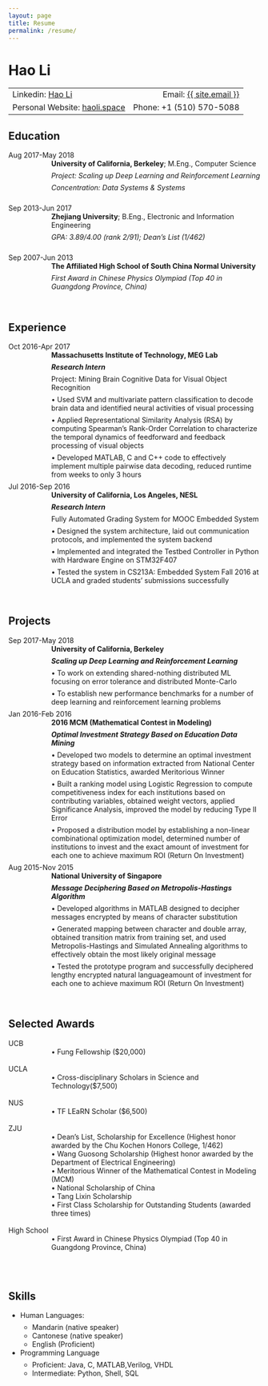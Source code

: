 ```yaml
---
layout: page
title: Resume
permalink: /resume/
---
```


<html xmlns="http://www.w3.org/1999/xhtml"><head>
  <meta http-equiv="Content-Type" content="text/html; charset=UTF-8">
  <meta http-equiv="Content-Style-Type" content="text/css">
  <meta name="generator" content="pandoc">
  <title></title>
  <style type="text/css">code{white-space: pre;}</style>
  <style type="text/css">
  /*
   *  * Copyright 2013 Christophe-Marie Duquesne <chmd@chmd.fr>
   *   *
   *    * CSS for making a resume with pandoc. Inspired by moderncv.
   *     *
   *      * This CSS document is delivered to you under the CC BY-SA 3.0 License.
   *       * https://creativecommons.org/licenses/by-sa/3.0/deed.en_US
   *        */
  
  /* Whole document */
  body {
      font-family: "Helvetica Neue", Helvetica, Arial, sans-serif;
      /*width: 800px;
      margin: auto;
      background: #FFFFFF;
      padding: 10px 10px 10px 10px;*/
  }
  
  /* Title of the resume */
  h1 {
      font-size: 55px;
      color: #757575;
      text-align:center;
      margin-bottom:15px;
  }
  
  /* Titles of categories */
  h2 {
      color: #397249;
  }
  /* There is a bar just before each category */
  h2:before {
      content: "";
      display: inline-block;
      margin-right:1%;
      width: 16%;
      height: 10px;
      background-color: #9CB770;
  }
  
  /* Definitions */
  dt {
      float: left;
      clear: left;
      width: 12%;
      font-weight: bold;
  }
  dd {
      margin-left: 17%;
  }
  p {
      margin-top:0;
      margin-bottom:7px;
  }
  
  /* Blockquotes */
  blockquote {
      text-align: center
  }
  
  /* Links */
  a {
      text-decoration: none;
  }
  
  /* Horizontal separators */
  hr {
      color: #A6A6A6;
  }
  
  table {
      width: 100%;
      border-top: solid;
      border-bottom: solid;
      border-color:#999999;
  }
  </style>
</head>
<body>
<h1 id="johnny-coder">Hao Li</h1>
<table>
<tbody>
<tr class="odd">
<td align="left">Linkedin: <a href="https://www.linkedin.com/in/hao-li-b1ab89107/">Hao Li</a></td>
<td align="right">Email: <a href="mailto:{{ site.email }}">{{ site.email }}</a></td>
</tr>
<tr class="even">
<td align="left">Personal Website: <a href="http://haoli.space">haoli.space</a></td>
<td align="right">Phone: +1 (510) 570-5088 </td>
</tr>
</tbody>
</table>
<h2 id="education">Education</h2>
<dl>
<dt>Aug 2017-May 2018</dt>
<dd><p><strong>University of California, Berkeley</strong>; M.Eng., Computer Science </p>
<p><em>Project: Scaling up Deep Learning and Reinforcement Learning</em></p>
<p><em>Concentration: Data Systems & Systems
</em></p>
</dd>
<br>
<dt>Sep 2013-Jun 2017</dt>
<dd><p><strong>Zhejiang University</strong>; B.Eng., Electronic and Information Engineering</p>
<p><em>GPA: 3.89/4.00 (rank 2/91); Dean’s List (1/462)</em></p>
</dd>
<br>
<dt>Sep 2007-Jun 2013</dt>
<dd><p><strong>The Affiliated High School of South China Normal University</strong></p>
<p><em>First Award in Chinese Physics Olympiad (Top 40 in Guangdong Province, China)</em></p>
</dd>
</dl>
<br>
<h2 id="experience">Experience</h2>
<dl>
<dt>Oct 2016-Apr 2017 </dt>
<dd><p><strong>Massachusetts Institute of Technology, MEG Lab</strong></p>
<p><em><strong>Research Intern</strong></em></p>
<p>Project: Mining Brain Cognitive Data for Visual Object Recognition</p>
<p>•	Used SVM and multivariate pattern classification to decode brain data and identified neural activities of visual processing</p>
<p>•	Applied Representational Similarity Analysis (RSA) by computing Spearman’s Rank-Order Correlation to characterize the temporal dynamics of feedforward and feedback processing of visual objects</p>
<p>•	Developed MATLAB, C and C++ code to effectively implement multiple pairwise data decoding, reduced runtime from weeks to only 3 hours</p>
</dd>
<dt>Jul 2016-Sep 2016</dt>
<dd><p><strong>University of California, Los Angeles, NESL</strong></p>
<p><em><strong>Research Intern</strong></em></p>
<p>Fully Automated Grading System for MOOC Embedded System </p>
<p>•	Designed the system architecture, laid out communication protocols, and implemented the system backend</p>
<p>•	Implemented and integrated the Testbed Controller in Python with Hardware Engine on STM32F407</p>
<p>•	Tested the system in CS213A: Embedded System Fall 2016 at UCLA and graded students’ submissions successfully</p>
</dd>
</dl>
<br>
<h2 id="technical-experience">Projects</h2>
<dl>
<dt>Sep 2017-May 2018 </dt>
<dd><p><strong>University of California, Berkeley</strong></p>
<p><em><strong>Scaling up Deep Learning and Reinforcement Learning</strong></em></p>
<p>•	To work on extending shared-nothing distributed ML focusing on error tolerance and distributed Monte-Carlo</p>
<p>•	To establish new performance benchmarks for a number of deep learning and reinforcement learning problems</p>
</dd>
<dt>Jan 2016-Feb 2016 </dt>
<dd><p><strong>2016 MCM (Mathematical Contest in Modeling)</strong></p>
<p><em><strong>Optimal Investment Strategy Based on Education Data Mining</strong></em></p>
<p>•	Developed two models to determine an optimal investment strategy based on information extracted from National Center on Education Statistics, awarded Meritorious Winner</p>
<p>•	Built a ranking model using Logistic Regression to compute competitiveness index for each institutions based on contributing variables, obtained weight vectors, applied Significance Analysis, improved the model by reducing Type II Error</p>
<p>•	Proposed a distribution model by establishing a non-linear combinational optimization model, determined number of institutions to invest and the exact amount of investment for each one to achieve maximum ROI (Return On Investment)</p>
</dd>
<dt>Aug 2015-Nov 2015 </dt>
<dd><p><strong>National University of Singapore</strong></p>
<p><em><strong>Message Deciphering Based on Metropolis-Hastings Algorithm</strong></em></p>
<p>•	Developed algorithms in MATLAB designed to decipher messages encrypted by means of character substitution</p>
<p>•	Generated mapping between character and double array, obtained transition matrix from training set, and used Metropolis-Hastings and Simulated Annealing algorithms to effectively obtain the most likely original message</p>
<p>•	Tested the prototype program and successfully deciphered lengthy encrypted natural languageamount of investment for each one to achieve maximum ROI (Return On Investment)</p>
</dd>
</dl>
<br>
<h2 id="Selected Awards">Selected Awards</h2>
<dl>
<dt>UCB</dt>
<dd>•	Fung Fellowship ($20,000)</dd>
<br>
<dt>UCLA</dt>
<dd>•	Cross-disciplinary Scholars in Science and Technology($7,500)</dd>
<br>
<dt>NUS</dt>
<dd>•	TF LEaRN Scholar ($6,500)</dd>
<br>
<dt>ZJU</dt>
<dd>•	Dean’s List, Scholarship for Excellence (Highest honor awarded by the Chu Kochen Honors College, 1/462)</dd>
<dd>•	Wang Guosong Scholarship (Highest honor awarded by the Department of Electrical Engineering)</dd>
<dd>•	Meritorious Winner of the Mathematical Contest in Modeling (MCM)</dd>
<dd>•	National Scholarship of China</dd>
<dd>•	Tang Lixin Scholarship</dd>
<dd>•	First Class Scholarship for Outstanding Students (awarded three times)</dd>
<br>
<dt>High School</dt>
<dd>•	First Award in Chinese Physics Olympiad (Top 40 in Guangdong Province, China)</dd>
</dl>
<br>
<br>
<h2 id="Language">Skills</h2>
<ul>
<li><p>Human Languages:</p>
<ul>
<li>Mandarin (native speaker)</li>
<li>Cantonese (native speaker)</li>
<li>English (Proficient)</li>
</ul></li>
<li><p>Programming Language</p>
<ul>
<li>Proficient: Java, C, MATLAB,Verilog, VHDL</li>
<li>Intermediate: Python, Shell, SQL</li>
</ul></li>
</ul>


</body></html>